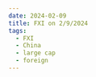 ```yaml
---
date: 2024-02-09
title: FXI on 2/9/2024
tags: 
  - FXI
  - China
  - large cap
  - foreign
---
```

<div class="post">
<snapshot-grid 
    :reports="['2024/02/08/CTA/FXI', '2024/02/09/CTA/FXI', '2024/02/09/MTP/FXI']"
    chart="2024/02/09/Chart/FXI"
/>
<p>

</p>
<p>

</p>
</div>